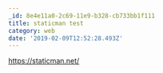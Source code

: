 ```yaml
---
_id: 8e4e11a0-2c69-11e9-b328-cb733bb1f111
title: staticman test
category: web
date: '2019-02-09T12:52:28.493Z'
---
```

https://staticman.net/

